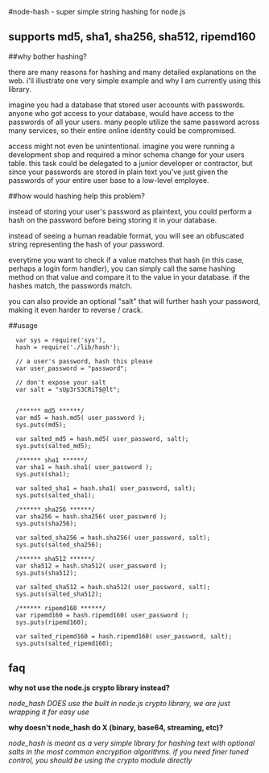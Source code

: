 #node-hash - super simple string hashing for node.js
## supports md5, sha1, sha256, sha512, ripemd160

##why bother hashing?

there are many reasons for hashing and many detailed explanations on the web. i'll illustrate one very simple example and why I am currently using this library. 

imagine you had a database that stored user accounts with passwords. anyone who got access to your database, would have access to the passwords of all your users. many people utilize the same password across many services, so their entire online identity could be compromised. 

access might not even be unintentional. imagine you were running a development shop and required a minor schema change for your users table. this task could be delegated to a junior developer or contractor, but since your passwords are stored in plain text you've just given the passwords of your entire user base to a low-level employee.

##how would hashing help this problem?

instead of storing your user's password as plaintext, you could perform a hash on the password before being storing it in your database. 

instead of seeing a human readable format, you will see an obfuscated string representing the hash of your password. 

everytime you want to check if a value matches that hash (in this case, perhaps a login form handler), you can simply call the same hashing method on that value and compare it to the value in your database. if the hashes match, the passwords match.

you can also provide an optional "salt" that will further hash your password, making it even harder to reverse / crack. 

##usage

      var sys = require('sys'), 
      hash = require('./lib/hash');

      // a user's password, hash this please
      var user_password = "password";

      // don't expose your salt
      var salt = "sUp3rS3CRiT$@lt";


      /****** md5 ******/
      var md5 = hash.md5( user_password );
      sys.puts(md5);

      var salted_md5 = hash.md5( user_password, salt);
      sys.puts(salted_md5);

      /****** sha1 ******/
      var sha1 = hash.sha1( user_password );
      sys.puts(sha1);

      var salted_sha1 = hash.sha1( user_password, salt);
      sys.puts(salted_sha1);

      /****** sha256 ******/
      var sha256 = hash.sha256( user_password );
      sys.puts(sha256);

      var salted_sha256 = hash.sha256( user_password, salt);
      sys.puts(salted_sha256);

      /****** sha512 ******/
      var sha512 = hash.sha512( user_password );
      sys.puts(sha512);

      var salted_sha512 = hash.sha512( user_password, salt);
      sys.puts(salted_sha512);

      /****** ripemd160 ******/
      var ripemd160 = hash.ripemd160( user_password );
      sys.puts(ripemd160);

      var salted_ripemd160 = hash.ripemd160( user_password, salt);
      sys.puts(salted_ripemd160);

## faq
**why not use the node.js crypto library instead?**

*node_hash DOES use the built in node.js crypto library, we are just wrapping it for easy use*

**why doesn't node_hash do X (binary, base64, streaming, etc)?**

*node_hash is meant as a very simple  library for hashing text with optional salts in the most common encryption algorithms. if you need finer tuned control, you should be using the crypto module directly*